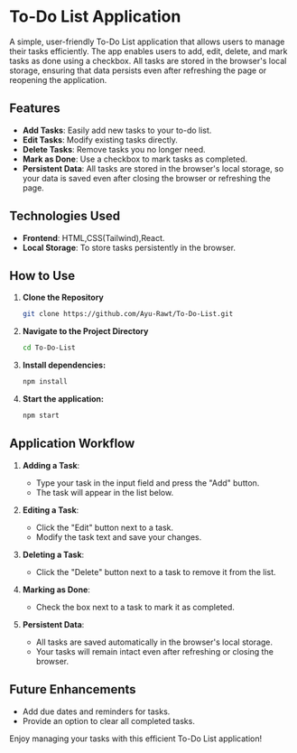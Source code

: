 # To-Do List Application

A simple, user-friendly To-Do List application that allows users to manage their tasks efficiently. The app enables users to add, edit, delete, and mark tasks as done using a checkbox. All tasks are stored in the browser's local storage, ensuring that data persists even after refreshing the page or reopening the application.

## Features

- **Add Tasks**: Easily add new tasks to your to-do list.
- **Edit Tasks**: Modify existing tasks directly.
- **Delete Tasks**: Remove tasks you no longer need.
- **Mark as Done**: Use a checkbox to mark tasks as completed.
- **Persistent Data**: All tasks are stored in the browser's local storage, so your data is saved even after closing the browser or refreshing the page.

## Technologies Used

- **Frontend**: HTML,CSS(Tailwind),React.
- **Local Storage**: To store tasks persistently in the browser.

## How to Use

1. **Clone the Repository**
   ```bash
   git clone https://github.com/Ayu-Rawt/To-Do-List.git
   ```

2. **Navigate to the Project Directory**
   ```bash
   cd To-Do-List
   ```
3. **Install dependencies:**
   ```bash
   npm install
4. **Start the application:**
   ```bash
   npm start

## Application Workflow

1. **Adding a Task**:
   - Type your task in the input field and press the "Add" button.
   - The task will appear in the list below.

2. **Editing a Task**:
   - Click the "Edit" button next to a task.
   - Modify the task text and save your changes.

3. **Deleting a Task**:
   - Click the "Delete" button next to a task to remove it from the list.

4. **Marking as Done**:
   - Check the box next to a task to mark it as completed.

5. **Persistent Data**:
   - All tasks are saved automatically in the browser's local storage.
   - Your tasks will remain intact even after refreshing or closing the browser.

## Future Enhancements

- Add due dates and reminders for tasks.
- Provide an option to clear all completed tasks.

Enjoy managing your tasks with this efficient To-Do List application!
